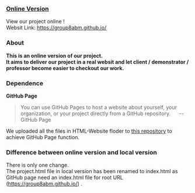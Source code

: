 ### [Online Version](https://group8abm.github.io/)
View our project online !  
Websit Link: https://group8abm.github.io/

### About
**This is an online version of our project.   
It aims to deliver our project in a real websit and let client / demonstrator / professor become easier to checkout our work.**

### Dependence
**GitHub Page**
>You can use GitHub Pages to host a website about yourself, your organization, or your project directly from a GitHub repository.   &nbsp;&nbsp;&nbsp;&nbsp;  -- GitHub Page


We uploaded all the files in HTML-Website floder to [this repository](https://github.com/Group8ABM/group8abm.github.io) to achieve GitHub Page function.

### Difference between online version and local version
There is only one change.   
The project.html file in local version has been renamed to index.html as GitHub page need an index.html file for  root URL (https://group8abm.github.io/) .
